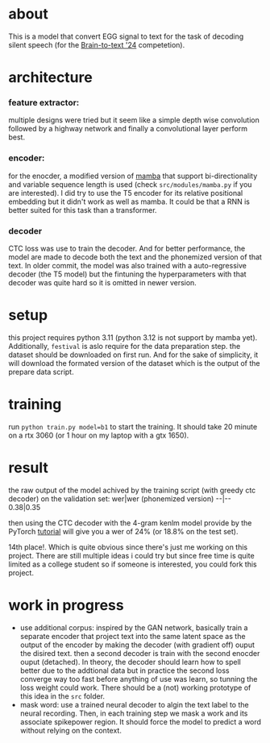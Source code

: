 # about
This is a model that convert EGG signal to text for the task of decoding silent speech (for the [Brain-to-text '24](https://eval.ai/web/challenges/challenge-page/2099/overview) competetion).

# architecture
### feature extractor:
multiple designs were tried but it seem like a simple depth wise convolution followed by a highway network and finally a convolutional layer perform best.
### encoder:
for the enocder, a modified version of [mamba](https://github.com/state-spaces/mamba) that support bi-directionality and variable sequence length is used (check `src/modules/mamba.py` if you are interested). I did try to use the T5 encoder for its relative positional embedding but it didn't work as well as mamba. It could be that a RNN is better suited for this task than a transformer.
### decoder
CTC loss was use to train the decoder. And for better performance, the model are made to decode both the text and the phonemized version of that text. In older commit, the model was also trained with a auto-regressive decoder (the T5 model) but the fintuning the hyperparameters with that decoder was quite hard so it is omitted in newer version.

# setup
this project requires python 3.11 (python 3.12 is not support by mamba yet). Additionally, `festival` is aslo require for the data preparation step.
the dataset should be downloaded on first run. And for the sake of simplicity, it will download the formated version of the dataset which is the output of the prepare data script.

# training
run `python train.py model=b1` to start the training. It should take 20 minute on a rtx 3060 (or 1 hour on my laptop with a gtx 1650).

# result
the raw output of the model achived by the training script (with greedy ctc decoder) on the validation set:
wer|wer (phonemized version)
--|--
0.38|0.35

then using the CTC decoder with the 4-gram kenlm model provide by the PyTorch [tutorial](https://pytorch.org/audio/main/tutorials/asr_inference_with_ctc_decoder_tutorial.html#sphx-glr-tutorials-asr-inference-with-ctc-decoder-tutorial-py) will give you a wer of 24% (or 18.8% on the test set).

14th place!. Which is quite obvious since there's just me working on this project. There are still multiple ideas i could try but since free time is quite limited as a college student so if someone is interested, you could fork this project. 
# work in progress
* use additional corpus: inspired by the GAN network, basically train a separate encoder that project text into the same latent space as the output of the encoder by making the decoder (with gradient off) ouput the disired text. then a second decoder is train with the second enocder ouput (detached). In theory, the decoder should learn how to spell better due to the addtional data but in practice the second loss converge way too fast before anything of use was learn, so tunning the loss weight could work. There should be a (not) working prototype of this idea in the `src` folder.
* mask word: use a trained neural decoder to algin the text label to the neural recording. Then, in each training step we mask a work and its associate spikepower region. It should force the model to predict a word without relying on the context.
